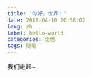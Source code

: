 ```yaml
---
title: '你好，世界！'
date: 2018-04-10 20:58:02
lang: zh
label: hello-world
categories: 无他
tags: 随笔
---
```

我们走起~